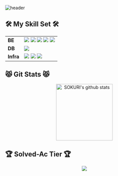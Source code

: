 
![header](https://capsule-render.vercel.app/api?type=waving&color=auto&height=300&section=header&text=Hi%21%20I%27m%20SeHyuk.&fontSize=90&fontAlignY=38&descAlignY=51&descAlign=62)
<div> 
  
## 🛠 My Skill Set 🛠
<table>
  <tr>
    <td>
      <b>BE</b>
    </td>
    <td>
      <img src="https://img.shields.io/badge/Java-007396?style=for-the-badge&logo=java&logoColor=white">
      <img src="https://img.shields.io/badge/SpringBoot-6DB33F?style=for-the-badge&logo=springboot&logoColor=white">
      <img src="https://img.shields.io/badge/SpringSecurity-6DB33F?style=for-the-badge&logo=springsecurity&logoColor=white">
      <img src="https://img.shields.io/badge/Spring Data JPA-6DB33F?style=for-the-badge&logo=springboot&logoColor=white">
      <img src="https://img.shields.io/badge/Spring Cloud-6DB33F?style=for-the-badge&logo=springboot&logoColor=white">
    </td>
  </tr>
  <tr>
    <td>
      <b>DB</b>
    </td>
    <td>
      <img src="https://img.shields.io/badge/MariaDB-003545?style=for-the-badge&logo=mariadb&logoColor=white">
    </td>  
  </tr>
  <tr>
    <td>
      <b>Infra</b>
    </td>
    <td>
      <img src="https://img.shields.io/badge/Jenkins-D24939?style=for-the-badge&logo=jenkins&logoColor=white">
      <img src="https://img.shields.io/badge/Docker-2496ED?style=for-the-badge&logo=docker&logoColor=white">
      <img src="https://img.shields.io/badge/AmazonAWS-232F3E?style=for-the-badge&logo=amazonaws&logoColor=white">
    </td>  
  </tr>
</table>
  
  
## 😾 Git Stats 😾
<div class="git-stats" align="center">
  <a href="https://github.com/Eungyeol41"><img align="center" style="height:180px" src="https://github-readme-stats.vercel.app/api?username=se6816&show_icons=true&theme=onedark&hide_border=true&bg_color=30,7F7FD5,86A8E7,91eae4&title_color=fff&text_color=fff" alt="SOKURI's github stats" /></a>
</div>

## 🏆 Solved-Ac Tier 🏆
  <div class="solved-ac" align="center">
    <a href="http://solved.ac/redped"><img src="http://mazassumnida.wtf/api/generate_badge?boj=redped" /></>
  </div>
</div>
